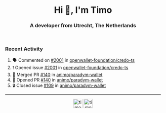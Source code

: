 <h1 align="center">Hi 👋, I'm Timo</h1>
<h3 align="center">A developer from Utrecht, The Netherlands</h3>
<br/>
<!-- https://github.com/rahuldkjain/github-profile-readme-generator --!>

<!--  <p align="left"><img src="https://github-readme-stats.vercel.app/api?username=timoglastra&show_icons=true&count_private=true&" alt="timoglastra" /></p> --!>

<!--
Github language stats
<p align="left"><img src="https://github-readme-stats.vercel.app/api/top-langs/?username=timoglastra&layout=compact" alt="timoglastra" /><p>
-->

<!-- Codestats language stats -->
<!-- <p align="left"><img src="https://codestats-readme.vercel.app/api/top-langs/?username=timoglastra&layout=compact&language_count=12" alt="timoglastra" /><p>    --!>
  
<h3>Recent Activity</h3>

<!--START_SECTION:activity-->
1. 🗣 Commented on [#2001](https://github.com/openwallet-foundation/credo-ts/issues/2001#issuecomment-2291252462) in [openwallet-foundation/credo-ts](https://github.com/openwallet-foundation/credo-ts)
2. ❗ Opened issue [#2001](https://github.com/openwallet-foundation/credo-ts/issues/2001) in [openwallet-foundation/credo-ts](https://github.com/openwallet-foundation/credo-ts)
3. 🎉 Merged PR [#140](https://github.com/animo/paradym-wallet/pull/140) in [animo/paradym-wallet](https://github.com/animo/paradym-wallet)
4. 💪 Opened PR [#140](https://github.com/animo/paradym-wallet/pull/140) in [animo/paradym-wallet](https://github.com/animo/paradym-wallet)
5. 🔒 Closed issue [#109](https://github.com/animo/paradym-wallet/issues/109) in [animo/paradym-wallet](https://github.com/animo/paradym-wallet)
<!--END_SECTION:activity-->

---

<p align="center">
<a href="https://twitter.com/timoglastra" target="blank"><img align="center" src="https://cdn.jsdelivr.net/npm/simple-icons@3.0.1/icons/twitter.svg" alt="timoglastra" height="30" width="30" /></a>
<a href="https://linkedin.com/in/timoglastra" target="blank"><img align="center" src="https://cdn.jsdelivr.net/npm/simple-icons@3.0.1/icons/linkedin.svg" alt="timoglastra" height="30" width="30" /></a>
</p>



